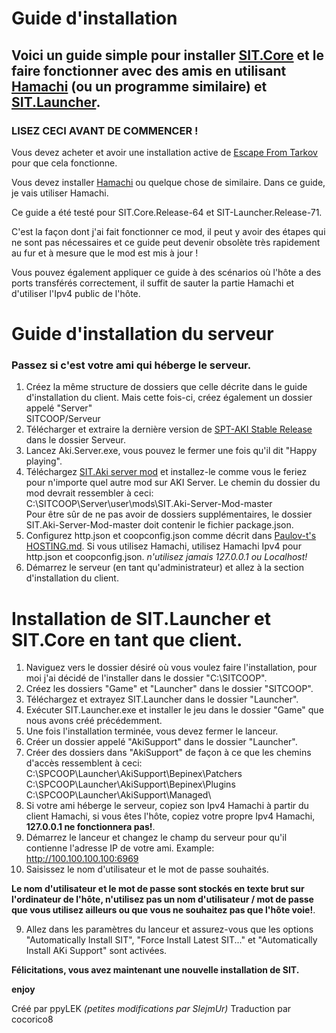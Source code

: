 # Guide d'installation

## Voici un guide simple pour installer [SIT.Core](https://github.com/stayintarkov/StayInTarkov.Client) et le faire fonctionner avec des amis en utilisant [Hamachi](https://www.vpn.net/) (ou un programme similaire) et [SIT.Launcher](https://github.com/stayintarkov/SIT.Launcher.Classic).

### LISEZ CECI AVANT DE COMMENCER !
Vous devez acheter et avoir une installation active de [Escape From Tarkov](https://www.escapefromtarkov.com/) pour que cela fonctionne.

Vous devez installer [Hamachi](https://www.vpn.net/) ou quelque chose de similaire. Dans ce guide, je vais utiliser Hamachi.

Ce guide a été testé pour SIT.Core.Release-64 et SIT-Launcher.Release-71.

C'est la façon dont j'ai fait fonctionner ce mod, il peut y avoir des étapes qui ne sont pas nécessaires et ce guide peut devenir obsolète très rapidement au fur et à mesure que le mod est mis à jour !

Vous pouvez également appliquer ce guide à des scénarios où l'hôte a des ports transférés correctement, il suffit de sauter la partie Hamachi et d'utiliser l'Ipv4 public de l'hôte.

# Guide d'installation du serveur 
### Passez si c'est votre ami qui héberge le serveur.
1. Créez la même structure de dossiers que celle décrite dans le guide d'installation du client.
Mais cette fois-ci, créez également un dossier appelé "Server"\
SITCOOP/Serveur
2. Télécharger et extraire la dernière version de [SPT-AKI Stable Release](https://dev.sp-tarkov.com/SPT-AKI/Stable-releases/releases) dans le dossier Serveur.
3. Lancez Aki.Server.exe, vous pouvez le fermer une fois qu'il dit "Happy playing".
4. Téléchargez [SIT.Aki server mod](https://github.com/stayintarkov/SIT.Aki-Server-Mod) et installez-le comme vous le feriez pour n'importe quel autre mod sur AKI Server.
Le chemin du dossier du mod devrait ressembler à ceci:\
C:\SITCOOP\Server\user\mods\SIT.Aki-Server-Mod-master\
Pour être sûr de ne pas avoir de dossiers supplémentaires, le dossier SIT.Aki-Server-Mod-master doit contenir le fichier package.json.
5. Configurez http.json et coopconfig.json comme décrit dans [Paulov-t's HOSTING.md](https://github.com/stayintarkov/StayInTarkov.Client/wiki/Hosting-French).
Si vous utilisez Hamachi, utilisez Hamachi Ipv4 pour http.json et coopconfig.json.
*n'utilisez jamais 127.0.0.1 ou Localhost!*
6. Démarrez le serveur (en tant qu'administrateur) et allez à la section d'installation du client.

# Installation de SIT.Launcher et SIT.Core en tant que client.

1. Naviguez vers le dossier désiré où vous voulez faire l'installation, pour moi j'ai décidé de l'installer dans le dossier "C:\SITCOOP".
2. Créez les dossiers "Game" et "Launcher" dans le dossier "SITCOOP".
3. Téléchargez et extrayez SIT.Launcher dans le dossier "Launcher".
4. Exécuter SIT.Launcher.exe et installer le jeu dans le dossier "Game" que nous avons créé précédemment.
5. Une fois l'installation terminée, vous devez fermer le lanceur.
6. Créer un dossier appelé "AkiSupport" dans le dossier "Launcher".
7. Créer des dossiers dans "AkiSupport" de façon à ce que les chemins d'accès ressemblent à ceci:\
C:\SPCOOP\Launcher\AkiSupport\Bepinex\Patchers\
C:\SPCOOP\Launcher\AkiSupport\Bepinex\Plugins\
C:\SPCOOP\Launcher\AkiSupport\Managed\
6. Si votre ami héberge le serveur, copiez son Ipv4 Hamachi à partir du client Hamachi, si vous êtes l'hôte, copiez votre propre Ipv4 Hamachi, **127.0.0.1 ne fonctionnera pas!**.
7. Démarrez le lanceur et changez le champ du serveur pour qu'il contienne l'adresse IP de votre ami.
Example: http://100.100.100.100:6969
8. Saisissez le nom d'utilisateur et le mot de passe souhaités. 

**Le nom d'utilisateur et le mot de passe sont stockés en texte brut sur l'ordinateur de l'hôte, n'utilisez pas un nom d'utilisateur / mot de passe que vous utilisez ailleurs ou que vous ne souhaitez pas que l'hôte voie!**.

9. Allez dans les paramètres du lanceur et assurez-vous que les options "Automatically Install SIT", "Force Install Latest SIT..." et "Automatically Install AKi Support" sont activées.

**Félicitations, vous avez maintenant une nouvelle installation de SIT.**

**enjoy**

Créé par ppyLEK *(petites modifications par SlejmUr)* Traduction par cocorico8